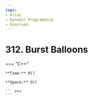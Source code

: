 ```yaml
---
tags:
- Array
- Dynamic Programming
- Unsolved
---
```



# 312. Burst Balloons

=== "C++"

    **Time:** O()

    **Space:** O()

    ``` c++
    ```